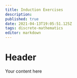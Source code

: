 ```yaml
---
title: Induction Exercises
description: 
published: true
date: 2021-04-13T19:05:51.125Z
tags: discrete-mathematics
editor: markdown
---
```


# Header
Your content here